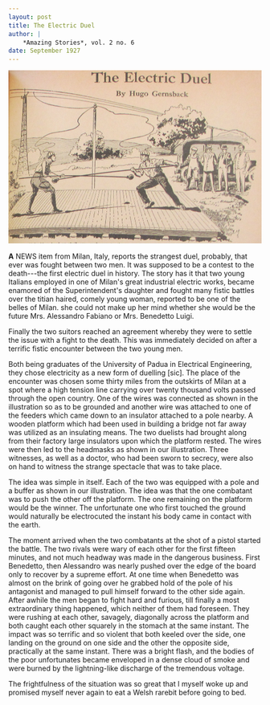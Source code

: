 ```yaml
---
layout: post
title: The Electric Duel
author: |
    *Amazing Stories*, vol. 2 no. 6
date: September 1927
---
```


![Two duelists are provided with a hood or skull cap, analogous to the connection used in the electric chair.  These caps are connected by a wire to a high potential electric line.  The same line is grounded.  With long poles they attempt to push each other off an insulated platform.  Whoever touches the ground will be killed.](/images/electric_duel.png)

**A** NEWS item from Milan, Italy, reports the strangest duel, probably, that ever was fought between two men.  It was supposed to be a contest to the death---the first electric duel in history.  The story has it that two young Italians employed in one of Milan's great industrial electric works, became enamored of the Superintendent's daughter and fought many fistic battles over the titian haired, comely young woman, reported to be one of the belles of Milan.  she could not make up her mind whether she would be the future Mrs. Alessandro Fabiano or Mrs. Benedetto Luigi.

Finally the two suitors reached an agreement whereby they were to settle the issue with a fight to the death.  This was immediately decided on after a terrific fistic encounter between the two young men.

Both being graduates of the University of Padua in Electrical Engineering, they chose electricity as a new form of duelling [sic].  The place of the encounter was chosen some thirty miles from the outskirts of Milan at a spot where a high tension line carrying over twenty thousand volts passed through the open country.  One of the wires was connected as shown in the illustration so as to be grounded and another wire was attached to one of the feeders which came down to an insulator attached to a pole nearby.  A wooden platform which had been used in building a bridge not far away was utilized as an insulating means.  The two duelists had brought along from their factory large insulators upon which the platform rested.  The wires were then led to the headmasks as shown in our illustration.  Three witnesses, as well as a doctor, who had been sworn to secrecy, were also on hand to witness the strange spectacle that was to take place.

The idea was simple in itself.  Each of the two was equipped with a pole and a buffer as shown in our illustration.  The idea was that the one combatant was to push the other off the platform.  The one remaining on the platform would be the winner.  The unfortunate one who first touched the ground would naturally be electrocuted the instant his body came in contact with the earth.

The moment arrived when the two combatants at the shot of a pistol started the battle.  The two rivals were wary of each other for the first fifteen minutes, and not much headway was made in the dangerous business.  First Benedetto, then Alessandro was nearly pushed over the edge of the board only to recover by a supreme effort.  At one time when Benedetto was almost on the brink of going over he grabbed hold of the pole of his antagonist and managed to pull himself forward to the other side again.  After awhile the men began to fight hard and furious, till finally a most extraordinary thing happened, which neither of them had foreseen.  They were rushing at each other, savagely, diagonally across the platform and both caught each other squarely in the stomach at the same instant.  The impact was so terrific and so violent that both keeled over the side, one landing on the ground on one side and the other the opposite side, practically at the same instant.  There was a bright flash, and the bodies of the poor unfortunates became enveloped in a dense cloud of smoke and were burned by the lightning-like discharge of the tremendous voltage.

The frightfulness of the situation was so great that I myself woke up and promised myself never again to eat a Welsh rarebit before going to bed.